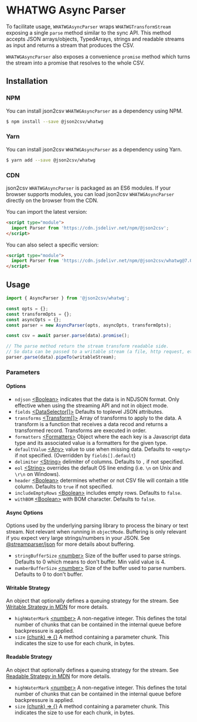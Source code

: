 # WHATWG Async Parser

To facilitate usage, `WHATWGAsyncParser` wraps `WHATWGTransformStream` exposing a single `parse` method similar to the sync API. This method accepts JSON arrays/objects, TypedArrays, strings and readable streams as input and returns a stream that produces the CSV.

`WHATWGAsyncParser` also exposes a convenience `promise` method which turns the stream into a promise that resolves to the whole CSV.

## Installation

<!-- tabs:start -->

### **NPM**

You can install json2csv `WHATWGAsyncParser` as a dependency using NPM.

```bash
$ npm install --save @json2csv/whatwg
```

### **Yarn**

You can install json2csv `WHATWGAsyncParser` as a dependency using Yarn.

```bash
$ yarn add --save @json2csv/whatwg
```

### **CDN**

json2csv `WHATWGAsyncParser` is packaged as an ES6 modules.
If your browser supports modules, you can load json2csv `WHATWGAsyncParser` directly on the browser from the CDN.

You can import the latest version:

```html
<script type="module">
  import Parser from 'https://cdn.jsdelivr.net/npm/@json2csv';
</script>
```

You can also select a specific version:

```html
<script type="module">
  import Parser from 'https://cdn.jsdelivr.net/npm/@json2csv/whatwg@7.0.5';
</script>
```

<!-- tabs:end -->

## Usage

```js
import { AsyncParser } from '@json2csv/whatwg';

const opts = {};
const transformOpts = {};
const asyncOpts = {};
const parser = new AsyncParser(opts, asyncOpts, transformOpts);

const csv = await parser.parse(data).promise();

// The parse method return the stream transform readable side.
// So data can be passed to a writable stream (a file, http request, etc.)
parser.parse(data).pipeTo(writableStream);
```

### Parameters

#### Options

* `ndjson` [&lt;Boolean&gt;](https://developer.mozilla.org/en-US/docs/Web/JavaScript/Reference/Global_Objects/Boolean) indicates that the data is in NDJSON format. Only effective when using the streaming API and not in object mode.
* `fields` [&lt;DataSelector[]&gt;](advanced-options/data-selection.md) Defaults to toplevel JSON attributes.
* `transforms` [&lt;Transform[]&gt;](advanced-options/transforms.md) Array of transforms to apply to the data. A transform is a function that receives a data recod and returns a transformed record. Transforms are executed in order.
* `formatters` [&lt;Formatters&gt;](advanced-options/formatters.md) Object where the each key is a Javascript data type and its associated value is a formatters for the given type.
* `defaultValue` [&lt;Any&gt;]() value to use when missing data. Defaults to `<empty>` if not specified. (Overridden by `fields[].default`)
* `delimiter` [&lt;String&gt;](https://developer.mozilla.org/en-US/docs/Web/JavaScript/Reference/Global_Objects/String)  delimiter of columns. Defaults to `,` if not specified.
* `eol` [&lt;String&gt;](https://developer.mozilla.org/en-US/docs/Web/JavaScript/Reference/Global_Objects/String)  overrides the default OS line ending (i.e. `\n` on Unix and `\r\n` on Windows).
* `header` [&lt;Boolean&gt;](https://developer.mozilla.org/en-US/docs/Web/JavaScript/Reference/Global_Objects/Boolean)  determines whether or not CSV file will contain a title column. Defaults to `true` if not specified.
* `includeEmptyRows` [&lt;Boolean&gt;](https://developer.mozilla.org/en-US/docs/Web/JavaScript/Reference/Global_Objects/Boolean) includes empty rows. Defaults to `false`.
* `withBOM` [&lt;Boolean&gt;](https://developer.mozilla.org/en-US/docs/Web/JavaScript/Reference/Global_Objects/Boolean) with BOM character. Defaults to `false`.

#### Async Options

Options used by the underlying parsing library to process the binary or text stream.
Not relevant when running in `objectMode`.
Buffering is only relevant if you expect very large strings/numbers in your JSON.
See [@streamparser/json](https://github.com/juanjoDiaz/streamparser-json#buffering) for more details about buffering.

* `stringBufferSize` [&lt;number&gt;](https://developer.mozilla.org/en-US/docs/Web/JavaScript/Reference/Global_Objects/Number) Size of the buffer used to parse strings. Defaults to 0 which means to don't buffer. Min valid value is 4.
* `numberBufferSize` [&lt;number&gt;](https://developer.mozilla.org/en-US/docs/Web/JavaScript/Reference/Global_Objects/Number) Size of the buffer used to parse numbers. Defaults to 0 to don't buffer.

#### Writable Strategy

An object that optionally defines a queuing strategy for the stream.
See [Writable Strategy in MDN](https://developer.mozilla.org/en-US/docs/Web/API/TransformStream/TransformStream#writablestrategy) for more details.

* `highWaterMark` [&lt;number&gt;](https://developer.mozilla.org/en-US/docs/Web/JavaScript/Reference/Global_Objects/Number) A non-negative integer. This defines the total number of chunks that can be contained in the internal queue before backpressure is applied.
* `size` [(chunk) => {}]() A method containing a parameter chunk. This indicates the size to use for each chunk, in bytes.

#### Readable Strategy

An object that optionally defines a queuing strategy for the stream.
See [Readable Strategy in MDN](https://developer.mozilla.org/en-US/docs/Web/API/TransformStream/TransformStream#readablestrategy) for more details.

* `highWaterMark` [&lt;number&gt;](https://developer.mozilla.org/en-US/docs/Web/JavaScript/Reference/Global_Objects/Number) A non-negative integer. This defines the total number of chunks that can be contained in the internal queue before backpressure is applied.
* `size` [(chunk) => {}]() A method containing a parameter chunk. This indicates the size to use for each chunk, in bytes.
